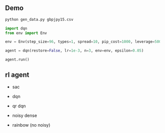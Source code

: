 ## Demo

```python
python gen_data.py gbpjpy15.csv
```

```python
import dqn
from env import Env

env = Env(step_size=96, types=1, spread=10, pip_cost=1000, leverage=500, min_lots=0.01, assets=100000, available_assets_rate=0.8)

agent = dqn(restore=False, lr=1e-3, n=3, env=env, epsilon=0.05)

agent.run()
```



## rl agent

* sac

* dqn
* qr dqn
* noisy dense
* rainbow (no noisy)
